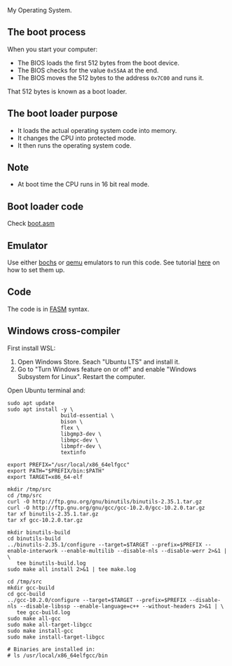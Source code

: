 My Operating System.

## The boot process

When you start your computer:

- The BIOS loads the first 512 bytes from the boot device.
- The BIOS checks for the value `0x55AA` at the end.
- The BIOS moves the 512 bytes to the address `0x7C00` and runs it.

That 512 bytes is known as a boot loader.

## The boot loader purpose

- It loads the actual operating system code into memory.
- It changes the CPU into protected mode.
- It then runs the operating system code.

## Note

- At boot time the CPU runs in 16 bit real mode.

## Boot loader code

Check [boot.asm](boot/boot.asm)

## Emulator

Use either [bochs](http://bochs.sourceforge.net) or [qemu](https://www.qemu.org/download) emulators to run this code.
See tutorial [here]() on how to set them up.

## Code

The code is in [FASM](https://flatassembler.net) syntax.

## Windows cross-compiler

First install WSL:

1. Open Windows Store. Seach "Ubuntu LTS" and install it.
1. Go to "Turn Windows feature on or off" and enable "Windows Subsystem for Linux". Restart the computer.

Open Ubuntu terminal and:

```
sudo apt update
sudo apt install -y \
                 build-essential \
                 bison \
                 flex \
                 libgmp3-dev \
                 libmpc-dev \
                 libmpfr-dev \
                 textinfo

export PREFIX="/usr/local/x86_64elfgcc"
export PATH="$PREFIX/bin:$PATH"
export TARGET=x86_64-elf

mkdir /tmp/src
cd /tmp/src
curl -O http://ftp.gnu.org/gnu/binutils/binutils-2.35.1.tar.gz
curl -O http://ftp.gnu.org/gnu/gcc/gcc-10.2.0/gcc-10.2.0.tar.gz
tar xf binutils-2.35.1.tar.gz
tar xf gcc-10.2.0.tar.gz

mkdir binutils-build
cd binutils-build
../binutils-2.35.1/configure --target=$TARGET --prefix=$PREFIX --enable-interwork --enable-multilib --disable-nls --disable-werr 2>&1 | \
   tee binutils-build.log
sudo make all install 2>&1 | tee make.log

cd /tmp/src
mkdir gcc-build
cd gcc-build
../gcc-10.2.0/configure --target=$TARGET --prefix=$PREFIX --disable-nls --disable-libssp --enable-language=c++ --without-headers 2>&1 | \
   tee gcc-build.log
sudo make all-gcc
sudo make all-target-libgcc
sudo make install-gcc
sudo make install-target-libgcc

# Binaries are installed in:
# ls /usr/local/x86_64elfgcc/bin
```
